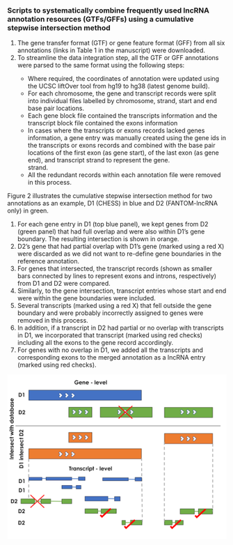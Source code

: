 ### Scripts to systematically combine frequently used lncRNA annotation resources (GTFs/GFFs) using a cumulative stepwise intersection method

<ol type="1">
  <li>The gene transfer format (GTF) or gene feature format (GFF) from all six annotations (links in Table 1 in the manuscript) were downloaded.</li>
  <li>To streamline the data integration step, all the GTF or GFF annotations were parsed to the same format using the following steps:</li>
  <ul>
    <li>Where required, the coordinates of annotation were updated using the UCSC liftOver tool from
hg19 to hg38 (latest genome build).</li>
    <li>For each chromosome, the gene and transcript records were split into individual files labelled by chromosome, strand, start and end base pair locations.</li>
    <li>Each gene block file contained the transcripts information and the transcript block file contained the exons information </li>
    <li>In cases where the transcripts or exons records lacked genes information, a gene entry was manually created using the gene ids in the transcripts or exons records and combined with the base pair locations of the first exon (as gene start), of the last exon (as gene end), and transcript strand to represent the gene.</li>
strand.
  <li>All the redundant records within each annotation file were removed in this process.</li>
  </ul>
</ol>

Figure 2 illustrates the cumulative stepwise intersection method for two annotations as an example, D1 (CHESS) in blue and D2 (FANTOM-lncRNA only) in green. 

<ol type="1">
  <li>For each gene entry in D1 (top blue panel), we kept genes from D2 (green panel) that had full overlap and were also within D1’s gene boundary. The resulting intersection is shown in orange.</li> 
  <li>D2’s gene that had partial overlap with D1’s gene (marked using a red X) were discarded as we did not want to re-define gene boundaries in the reference annotation.</li>
  <li>For genes that intersected, the transcript records (shown as smaller bars connected by lines to represent exons and introns, respectively) from D1 and D2 were compared.</li>
  <li>Similarly, to the gene intersection, transcript entries whose start and end were within the gene boundaries were included.</li> 
  <li>Several transcripts (marked using a red X) that fell outside the gene boundary and were probably incorrectly assigned to genes were removed in this process.</li> 
  <li>In addition, if a transcript in D2 had partial or no overlap with transcripts in D1, we incorporated that transcript (marked using red checks) including all the exons to the gene record accordingly.</li> 
  <li>For genes with no overlap in D1, we added all the transcripts and corresponding exons to the merged annotation as a lncRNA entry (marked using red checks).</li>
</ol>

![Integration_Procdure](/09-Figures/Figure2.png)
